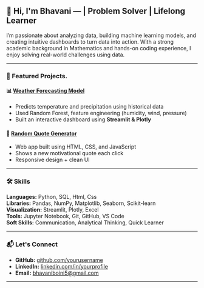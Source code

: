 ## 👋 Hi, I'm Bhavani —  | Problem Solver | Lifelong Learner

I’m passionate about analyzing data, building machine learning models, and creating intuitive dashboards to turn data into action. With a strong academic background in Mathematics and hands-on coding experience, I enjoy solving real-world challenges using data.

---

### 📂 Featured Projects.

#### 📊 [Weather Forecasting Model](https://github.com/bhavaniboini/weather-forecasting)
- Predicts temperature and precipitation using historical data  
- Used Random Forest, feature engineering (humidity, wind, pressure)  
- Built an interactive dashboard using **Streamlit & Plotly**

#### 💬 [Random Quote Generator](https://github.com/bhavaniboini/random-quote-generator)
- Web app built using HTML, CSS, and JavaScript  
- Shows a new motivational quote each click  
- Responsive design + clean UI








---

### 🛠️ Skills

**Languages:** Python, SQL,  Html, Css  
**Libraries:** Pandas, NumPy, Matplotlib, Seaborn, Scikit-learn  
**Visualization:** Streamlit, Plotly, Excel  
**Tools:** Jupyter Notebook, Git, GitHub, VS Code  
**Soft Skills:** Communication, Analytical Thinking, Quick Learner

---

### 📬 Let's Connect

- **GitHub:** [github.com/yourusername](https://github.com/bhavaniboini)  
- **LinkedIn:** [linkedin.com/in/yourprofile](https://linkedin.com/in/bhavani-boini)  
- **Email:** bhavaniboini5@gmail.com

---
